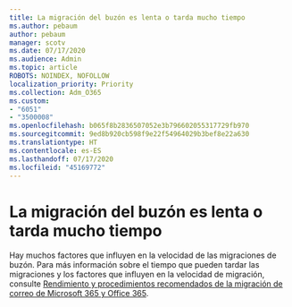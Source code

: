 ```yaml
---
title: La migración del buzón es lenta o tarda mucho tiempo
ms.author: pebaum
author: pebaum
manager: scotv
ms.date: 07/17/2020
ms.audience: Admin
ms.topic: article
ROBOTS: NOINDEX, NOFOLLOW
localization_priority: Priority
ms.collection: Adm_O365
ms.custom:
- "6051"
- "3500008"
ms.openlocfilehash: b065f8b2836507052e3b796602055317729fb970
ms.sourcegitcommit: 9ed8b920cb598f9e22f54964029b3bef8e22a630
ms.translationtype: HT
ms.contentlocale: es-ES
ms.lasthandoff: 07/17/2020
ms.locfileid: "45169772"
---
```

# <a name="mailbox-migration-is-slow-or-taking-a-long-time"></a>La migración del buzón es lenta o tarda mucho tiempo

Hay muchos factores que influyen en la velocidad de las migraciones de buzón. Para más información sobre el tiempo que pueden tardar las migraciones y los factores que influyen en la velocidad de migración, consulte [Rendimiento y procedimientos recomendados de la migración de correo de Microsoft 365 y Office 365](https://docs.microsoft.com/exchange/mailbox-migration/office-365-migration-best-practices).